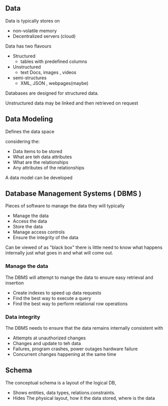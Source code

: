 
## Data
Data is typically stores on
* non-volatile memory
* Decentralized servers (cloud)

Data has two flavours
* Structured
  * tables with predefined columns
* Unstructured
  * text Docs, images , videos
* semi-structures
  * XML, JSON , webpages(maybe)
  
Databases are designed for structured data.

Unstructured data may be linked and then retrieved on request

## Data Modeling
Defines the data space

considering the:
* Data items to be stored
* What are teh data attributes
* What are the relationships
* Any attributes of the relationships
  
A data model can be developed

## Database Management Systems ( DBMS )
Pieces of software to manage the data they will typically
* Manage the data
* Access the data
* Store the data
* Manage access controls
* Ensure the integrity of the data

Can be viewed of as  "black box" there is little need to know what happens internally just what goes in and what will come out.

### Manage the data
The DBMS will attempt to mange the data to ensure easy retrieval and insertion
* Create indexes to speed up data requests
* Find the best way to execute a query
* Find the best way to perform relational row operations

### Data integrity
The DBMS needs to ensure that the data remains internally consistent with
* Attempts at unauthorized changes
* Changes and update to teh data
* Failures, program crashes, power outages hardware failure
* Concurrent changes happening at the same time  

## Schema
The conceptual schema is a layout of the logical DB,
* Shows entities, data types, relations.constraints.
* Hides The physical layout, how it the data stored, where is the data 